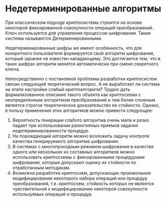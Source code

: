 # Недетерминированные алгоритмы
При классическом подходе криптосистема строится на основе некоторой фиксированной совокупности операций преобразований. Ключ используется для управления процессом шифрования. Такие системы называются Детерменированными.

Недетерменированные шифры же имеют особенность, что для конкретного пользователя формируется свой алгоритм шифрования, который заранее не известен нападающему. Это достигается тем, что в таких шифрах алгоритм менятся автоматически при смене секретного ключа.

Непосредственно с постановкой проблемы разработки криптосистем связан следующий теоретический вопрос. А не выработает ли система на этапе настройки слабый криптоалгоритм? Трудно дать формализованное описание такого объекта как криптосхема с неопределенным алгоритмом преобразований и тем более сложным является строгое теоретическое доказательство ее стойкости. Однако, в пользу применения этих алгоритмов можно привести следующее:
1. Вероятность генерации слабого алгоритма очень мала и резко падает при использовании разнотипных приемов задания недетерминированности процедур.
2. На порождающий алгоритм можно возложить задачу контроля качества генерируемого алгоритма шифрования.
3. В системах с многопроходным режимом шифрования в качестве одного или нескольких из составных алгоритмов можно использовать криптосхемы с фиксированными процедурами шифрования, которые допускают оценку их стойкости по отработанным методикам.
4. Возможна разработка криптосхем, допускающих произвольное модифицирование некоторого набора операций или процедур преобразований, т.е. криптосхем, стойкость которых не является чувствительной к модифицированию некоторой совокупности используемых операций и процедур.